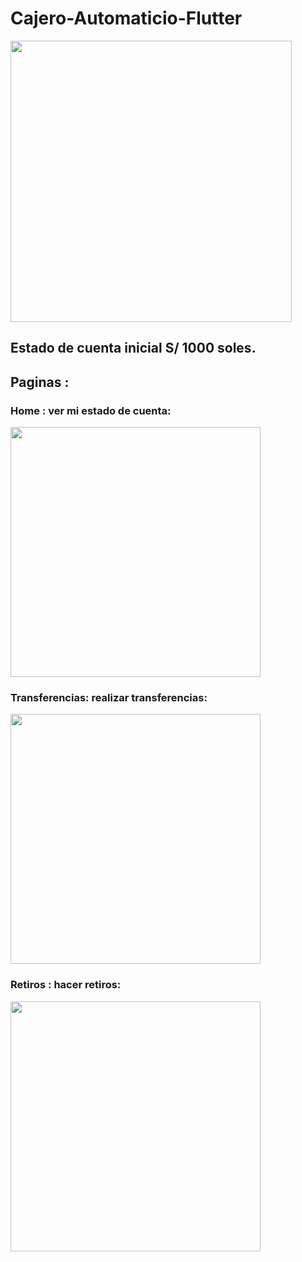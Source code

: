 # Cajero-Automaticio-Flutter
<img src="https://user-images.githubusercontent.com/67238016/100385594-12904280-2ff1-11eb-8e3e-3c98afc46c7b.jpeg" alt="" data-canonical-src="https://user-images.githubusercontent.com/67238016/100385594-12904280-2ff1-11eb-8e3e-3c98afc46c7b.jpeg" width="450" />

## Estado de cuenta inicial S/ 1000 soles.

## Paginas :
### Home : ver mi estado de cuenta:
<img src="https://user-images.githubusercontent.com/67238016/100385796-b7128480-2ff1-11eb-801a-62392507a094.jpeg" alt="" data-canonical-src="https://user-images.githubusercontent.com/67238016/100385796-b7128480-2ff1-11eb-801a-62392507a094.jpeg" width="400" />

### Transferencias: realizar transferencias:
<img src="https://user-images.githubusercontent.com/67238016/100385875-e5905f80-2ff1-11eb-9703-5e33a49dd424.jpeg" alt="" data-canonical-src="https://user-images.githubusercontent.com/67238016/100385875-e5905f80-2ff1-11eb-9703-5e33a49dd424.jpeg" width="400" />

### Retiros : hacer retiros:
<img src="https://user-images.githubusercontent.com/67238016/100385915-01940100-2ff2-11eb-9db2-ee80d214b4cc.jpeg" alt="" data-canonical-src="https://user-images.githubusercontent.com/67238016/100385915-01940100-2ff2-11eb-9db2-ee80d214b4cc.jpeg" width="400" />
